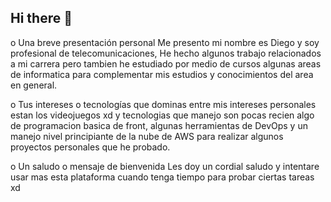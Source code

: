 ## Hi there 👋
o Una breve presentación personal
Me presento mi nombre es Diego y soy profesional de telecomunicaciones, He hecho algunos trabajo relacionados a mi carrera pero tambien he estudiado por medio de cursos algunas areas de informatica para complementar mis estudios y conocimientos del area en general.

o Tus intereses o tecnologías que dominas
entre mis intereses personales estan los videojuegos xd y tecnologias que manejo son pocas recien algo de programacion basica de front, algunas herramientas de DevOps y un manejo nivel principiante de la nube de AWS para realizar algunos proyectos personales que he probado.

o Un saludo o mensaje de bienvenida
Les doy un cordial saludo y intentare usar mas esta plataforma cuando tenga tiempo para probar ciertas tareas xd
<!--
**DiegoStudy/DiegoStudy** is a ✨ _special_ ✨ repository because its `README.md` (this file) appears on your GitHub profile.

Here are some ideas to get you started:

- 🔭 I’m currently working on ...
- 🌱 I’m currently learning ...
- 👯 I’m looking to collaborate on ...
- 🤔 I’m looking for help with ...
- 💬 Ask me about ...
- 📫 How to reach me: ...
- 😄 Pronouns: ...
- ⚡ Fun fact: ...
-->
